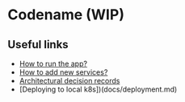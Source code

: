 # Codename (WIP)

## Useful links
- [How to run the app?](./docs/local-development.md)
- [How to add new services?](./docs/adding-new-services.md)
- [Architectural decision records](docs/adr)
- [Deploying to local k8s])(docs/deployment.md)
